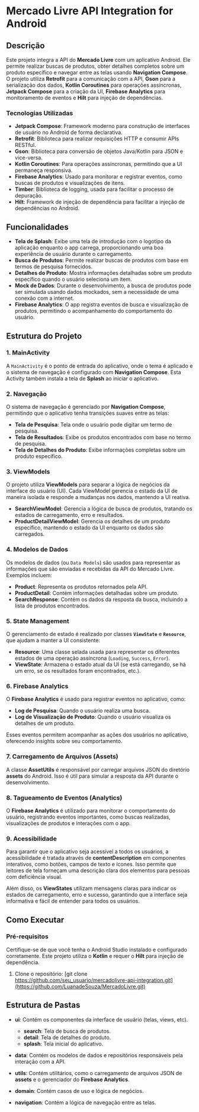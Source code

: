 # Mercado Livre API Integration for Android

## Descrição

Este projeto integra a API do **Mercado Livre** com um aplicativo Android. Ele permite realizar buscas de produtos, obter detalhes completos sobre um produto específico e navegar entre as telas usando **Navigation Compose**. O projeto utiliza **Retrofit** para a comunicação com a API, **Gson** para a serialização dos dados, **Kotlin Coroutines** para operações assíncronas, **Jetpack Compose** para a criação da UI, **Firebase Analytics** para monitoramento de eventos e **Hilt** para injeção de dependências.

### Tecnologias Utilizadas

- **Jetpack Compose**: Framework moderno para construção de interfaces de usuário no Android de forma declarativa.
- **Retrofit**: Biblioteca para realizar requisições HTTP e consumir APIs RESTful.
- **Gson**: Biblioteca para conversão de objetos Java/Kotlin para JSON e vice-versa.
- **Kotlin Coroutines**: Para operações assíncronas, permitindo que a UI permaneça responsiva.
- **Firebase Analytics**: Usado para monitorar e registrar eventos, como buscas de produtos e visualizações de itens.
- **Timber**: Biblioteca de logging, usada para facilitar o processo de depuração.
- **Hilt**: Framework de injeção de dependência para facilitar a injeção de dependências no Android.

## Funcionalidades

- **Tela de Splash**: Exibe uma tela de introdução com o logotipo da aplicação enquanto o app carrega, proporcionando uma boa experiência de usuário durante o carregamento.
- **Busca de Produtos**: Permite realizar buscas de produtos com base em termos de pesquisa fornecidos.
- **Detalhes do Produto**: Mostra informações detalhadas sobre um produto específico quando o usuário seleciona um item.
- **Mock de Dados**: Durante o desenvolvimento, a busca de produtos pode ser simulada usando dados mockados, sem a necessidade de uma conexão com a internet.
- **Firebase Analytics**: O app registra eventos de busca e visualização de produtos, permitindo o acompanhamento do comportamento do usuário.

## Estrutura do Projeto

### 1. **MainActivity**
A `MainActivity` é o ponto de entrada do aplicativo, onde o tema é aplicado e o sistema de navegação é configurado com **Navigation Compose**. Esta Activity também instala a tela de **Splash** ao iniciar o aplicativo.

### 2. **Navegação**
O sistema de navegação é gerenciado por **Navigation Compose**, permitindo que o aplicativo tenha transições suaves entre as telas:
- **Tela de Pesquisa**: Tela onde o usuário pode digitar um termo de pesquisa.
- **Tela de Resultados**: Exibe os produtos encontrados com base no termo de pesquisa.
- **Tela de Detalhes do Produto**: Exibe informações completas sobre um produto específico.

### 3. **ViewModels**
O projeto utiliza **ViewModels** para separar a lógica de negócios da interface do usuário (UI). Cada ViewModel gerencia o estado da UI de maneira isolada e responde a mudanças nos dados, mantendo a UI reativa.

- **SearchViewModel**: Gerencia a lógica de busca de produtos, tratando os estados de carregamento, erro e resultados.
- **ProductDetailViewModel**: Gerencia os detalhes de um produto específico, mantendo o estado da UI enquanto os dados são carregados.

### 4. **Modelos de Dados**
Os modelos de dados (ou `Data Models`) são usados para representar as informações que são enviadas e recebidas da API do Mercado Livre. Exemplos incluem:
- **Product**: Representa os produtos retornados pela API.
- **ProductDetail**: Contém informações detalhadas sobre um produto.
- **SearchResponse**: Contém os dados da resposta da busca, incluindo a lista de produtos encontrados.

### 5. **State Management**
O gerenciamento de estado é realizado por classes **`ViewState`** e **`Resource`**, que ajudam a manter a UI consistente:
- **Resource**: Uma classe selada usada para representar os diferentes estados de uma operação assíncrona (`Loading`, `Success`, `Error`).
- **ViewState**: Armazena o estado atual da UI (se está carregando, se há um erro, se os resultados foram encontrados, etc.).

### 6. **Firebase Analytics**
O **Firebase Analytics** é usado para registrar eventos no aplicativo, como:
- **Log de Pesquisa**: Quando o usuário realiza uma busca.
- **Log de Visualização de Produto**: Quando o usuário visualiza os detalhes de um produto.

Esses eventos permitem acompanhar as ações dos usuários no aplicativo, oferecendo insights sobre seu comportamento.

### 7. **Carregamento de Arquivos (Assets)**
A classe **AssetUtils** é responsável por carregar arquivos JSON do diretório **assets** do Android. Isso é útil para simular a resposta da API durante o desenvolvimento.

### 8. **Tagueamento de Eventos (Analytics)**

O **Firebase Analytics** é utilizado para monitorar o comportamento do usuário, registrando eventos importantes, como buscas realizadas, visualizações de produtos e interações com o app.

### 9. **Acessibilidade**

Para garantir que o aplicativo seja acessível a todos os usuários, a acessibilidade é tratada através de **contentDescription** em componentes interativos, como botões, campos de texto e ícones. Isso permite que leitores de tela forneçam uma descrição clara dos elementos para pessoas com deficiência visual.

Além disso, os **ViewStates** utilizam mensagens claras para indicar os estados de carregamento, erro e sucesso, garantindo que a interface seja informativa e fácil de entender para todos os usuários.

## Como Executar

### Pré-requisitos

Certifique-se de que você tenha o Android Studio instalado e configurado corretamente. Este projeto utiliza o **Kotlin** e requer o **Hilt** para injeção de dependência.

1. Clone o repositório:
[git clone https://github.com/seu_usuario/mercadolivre-api-integration.git](https://github.com/LuanadeSouza/MercadoLivre.git)


## Estrutura de Pastas

- **ui**: Contém os componentes da interface de usuário (telas, views, etc).
  - **search**: Tela de busca de produtos.
  - **detail**: Tela de detalhes do produto.
  - **splash**: Tela inicial do aplicativo.

- **data**: Contém os modelos de dados e repositórios responsáveis pela interação com a API.

- **utils**: Contém utilitários, como o carregamento de arquivos JSON de **assets** e o gerenciador do **Firebase Analytics**.

- **domain**: Contém casos de uso e lógica de negócios.

- **navigation**: Contém a lógica de navegação entre as telas.
